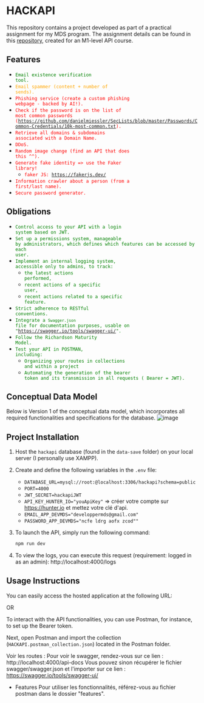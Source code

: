 # HACKAPI

This repository contains a project developed as part of a practical assignment for my MDS program. The assignment
details can be found in this [repository](https://github.com/kevinniel/M1-MDS-2425-API), created for an M1-level API
course.

## Features

- <code style="color: green;">Email existence verification tool.</code>
- <code style="color: orange;">Email spammer (content + number of sends).</code>
- <code style="color: red;">Phishing service (create a custom phishing webpage - backed by AI!).</code>
- <code style="color: red;">Check if the password is on the list of most common
  passwords (https://github.com/danielmiessler/SecLists/blob/master/Passwords/Common-Credentials/10k-most-common.txt).</code>
- <code style="color: red;">Retrieve all domains & subdomains associated with a Domain Name.</code>
- <code style="color: red;">DDoS.</code>
- <code style="color: red;">Random image change (find an API that does this ^^).</code>
- <code style="color: red;">Generate fake identity => use the Faker library!</code>
    - <code style="color: red;">faker JS: https://fakerjs.dev/ </code>
- <code style="color: red;">Information crawler about a person (from a first/last name).</code>
- <code style="color: red;">Secure password generator.</code>

## Obligations

- <code style="color: green;">Control access to your API with a login system based on JWT.</code>
- <code style="color: green;">Set up a permissions system, manageable by administrators, which defines which features can
  be accessed by each user.</code>
- <code style="color: green;">Implement an internal logging system, accessible only to admins, to track:</code>
    - <code style="color: green;">the latest actions performed,</code>
    - <code style="color: green;">recent actions of a specific user,</code>
    - <code style="color: green;">recent actions related to a specific feature.</code>
- <code style="color: green;">Strict adherence to RESTful conventions.</code>
- <code style="color: green;">Integrate a `Swagger.json` file for documentation purposes, usable
  on "https://swagger.io/tools/swagger-ui/". </code>
- <code style="color: green;">Follow the Richardson Maturity Model.</code>
- <code style="color: green;">Test your API in POSTMAN, including:</code>
    - <code style="color: green;">Organizing your routes in collections and within a project</code>
    - <code style="color: green;">Automating the generation of the bearer token and its transmission in all requests (
      Bearer = JWT).</code>

## Conceptual Data Model

Below is Version 1 of the conceptual data model, which incorporates all required functionalities and specifications for
the database.
![image](https://github.com/user-attachments/assets/f9bbe655-2f52-4d2d-bbf1-70066698c93d)

## Project Installation

1. Host the `hackapi` database (found in the `data-save` folder) on your local server (I personally use XAMPP).

2. Create and define the following variables in the `.env` file:
    - `DATABASE_URL=mysql://root:@localhost:3306/hackapi?schema=public`
    - `PORT=4000`
    - `JWT_SECRET=hackapiJWT`
    - `API_KEY_HUNTER_IO="youApiKey"` => créer votre compte sur https://hunter.io et mettez votre clé d'api.
    - `EMAIL_APP_DEVMDS="developpermds@gmail.com"`
    - `PASSWORD_APP_DEVMDS="ncfe ldrg aofx zcod""`

3. To launch the API, simply run the following command:
   ```bash
   npm run dev

4. To view the logs, you can execute this request (requirement: logged in as an admin): http://localhost:4000/logs

## Usage Instructions

You can easily access the hosted application at the following URL:

OR

To interact with the API functionalities, you can use Postman, for instance, to set up the Bearer token.

Next, open Postman and import the collection (`HACKAPI.postman_collection.json`) located in the Postman folder.

Voir les routes :
Pour voir le swagger, rendez-vous sur ce lien : http://localhost:4000/api-docs
Vous pouvez sinon récupérer le fichier swagger/swagger.json et l'importer sur ce
lien : https://swagger.io/tools/swagger-ui/

- Features
Pour utiliser les fonctionnalités, référez-vous au fichier postman dans le dossier "features".

